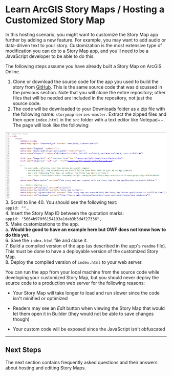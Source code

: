 # Learn ArcGIS Story Maps / Hosting a Customized Story Map #
In this hosting scenario, you might want to customize the Story Map app further by adding a new feature. 
For example, you may want to add audio or data-driven text to your story.  Customization is the most 
extensive type of modification you can do to a Story Map app, and you'll need to be a JavaScript 
developer to be able to do this.

The following steps assume you have already built a Story Map on ArcGIS Online.

1.  Clone or download the source code for the app you used to build the story from 
[GitHub](https://github.com/Esri/storymap-series).  This is the same source code that was 
discussed in the previous section.  Note that you will clone the entire repository; other 
files that will be needed are included in the repository, not just the source code.  
2.  The code will be downloaded to your Downloads folder as a zip file with the 
following name:  ``storymap-series-master``.  Extract the zipped files and then open 
``index.html`` in the ``src`` folder with a text editor like Notepad++.  The page will 
look like the following:

![Customized 1](customized-images/customized1.png)  
3.  Scroll to line 40.  You should see the following text:  
``appid: "",``.  
4.  Insert the Story Map ID between the quotation marks:  
``appid: "5664b970f6154193a1dab3b5d4f27336",``.  
5.  Make customizations to the app.  
    a.  **Would be good to have an example here but OWF does not know how to do this yet.**  
6.  Save the ``index.html`` file and close it.  
7.  Build a compiled version of the app (as described in the app's ``readme`` file).  This 
must be done to have a deployable version of the customized Story Map.  
8.  Deploy the compiled version of ``index.html`` to your web server.  

You can run the app from your local machine from the source code while developing your customized Story 
Map, but you should never deploy the source code to a production web server for the following reasons:

* Your Story Map will take longer to load and run slower since the code isn't minified or optimized

* Readers may see an *Edit* button when viewing the Story Map that would let them open it in Builder 
(they would not be able to save changes though)

* Your custom code will be exposed since the JavaScript isn't obfuscated

------------------
## Next Steps ##
The next section contains frequently asked questions and their answers about hosting and editing 
Story Maps.